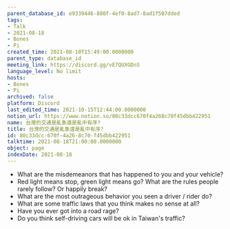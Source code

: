 ```yaml
---
parent_database_id: e9339446-880f-4ef0-8ad7-8ad1f507dded
tags:
- Talk
- 2021-08-18
- Bones
- Pi
created_time: 2021-08-10T15:49:00.0000000
parent_type: database_id
meeting_link: https://discord.gg/vE7QUXGDnS
language_level: No limit
hosts:
- Bones
- Pi
archived: false
platform: Discord
last_edited_time: 2021-10-15T12:44:00.0000000
notion_url: https://www.notion.so/80c33dcc670f4a268c70f45dbb422951
name: 台灣的交通是亂象還是亂中有序?
title: 台灣的交通是亂象還是亂中有序?
id: 80c33dcc-670f-4a26-8c70-f45dbb422951
talktime: 2021-08-18T21:00:00.0000000
object: page
indexDate: 2021-08-18
---
```


   - What are the misdemeanors that has happened to you and your vehicle?
   - Red light means stop, green light means go?
What are the rules people rarely follow? Or happily break?
   - What are the most outrageous behavior you seen a driver / rider do?
   - What are some traffic laws that you think makes no sense at all?
   - Have you ever got into a road rage?
   - Do you think self-driving cars will be ok in Taiwan's traffic?











